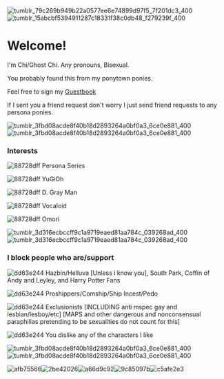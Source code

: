 ![tumblr_79c269b949b22a0577ee6e74899d97f5_7f201dc3_400](https://github.com/GhostChii/GhostChii/assets/163073394/d0da087e-3fe5-431c-a8b0-393566b0f831)
![tumblr_15abcbf5394911287c18331f38c0db48_f279239f_400](https://github.com/GhostChii/GhostChii/assets/163073394/43d899c6-ad5e-4d50-afef-17a87eb18389)



# Welcome!

I'm Chi/Ghost Chi. Any pronouns, Bisexual.

You probably found this from my ponytown ponies.

Feel free to sign my [Guestbook](http://users3.smartgb.com/g/g.php?a=s&i=g36-36546-0f)

If I sent you a friend request don't worry I just send friend requests to any persona ponies.


![tumblr_3fbd08acde8f40b18d2893264a0bf0a3_6ce0e881_400](https://github.com/GhostChii/GhostChii/assets/163073394/d9ff911f-a62c-4c35-98e4-b3feff6fa322)
![tumblr_3fbd08acde8f40b18d2893264a0bf0a3_6ce0e881_400](https://github.com/GhostChii/GhostChii/assets/163073394/57fe4c8b-ab63-44c8-b589-d16cf901cfc7)






### Interests

![88728dff](https://github.com/GhostChii/GhostChii/assets/163073394/2f24d074-0bd7-4072-b085-8a008d61b40b)
Persona Series

![88728dff](https://github.com/GhostChii/GhostChii/assets/163073394/cea28fcc-5c18-4fcf-bebc-b61bebe59e55)
YuGiOh

![88728dff](https://github.com/GhostChii/GhostChii/assets/163073394/c5be9458-53a6-4208-b5e7-1d336cb4a78b)
D. Gray Man

![88728dff](https://github.com/GhostChii/GhostChii/assets/163073394/952993c5-297d-4977-8a4d-7436416b9269)
Vocaloid

![88728dff](https://github.com/GhostChii/GhostChii/assets/163073394/9c75e725-3fd2-44fc-abf5-699eb7d0bf94)
Omori

![tumblr_3d316ecbccff9c1a9719eaed81aa784c_039268ad_400](https://github.com/GhostChii/GhostChii/assets/163073394/35ca06e2-416b-4c88-92dd-506427e85b52)
![tumblr_3d316ecbccff9c1a9719eaed81aa784c_039268ad_400](https://github.com/GhostChii/GhostChii/assets/163073394/5e67f7db-c241-416a-89ad-50ca9f40b807)

### I block people who are/support

![dd63e244](https://github.com/GhostChii/GhostChii/assets/163073394/c50c8848-891e-4104-94c8-1f32fab262ca) Hazbin/Helluva [Unless i know you], South Park, Coffin of Andy and Leyley, and Harry Potter Fans

![dd63e244](https://github.com/GhostChii/GhostChii/assets/163073394/e596f116-4039-452a-b500-05fb91727ca8) Proshippers/Comship/Ship Incest/Pedo

![dd63e244](https://github.com/GhostChii/GhostChii/assets/163073394/a5bbe426-1b93-4dfd-aaa4-9b1ad538354d) Exclusionists [INCLUDING anti mspec gay and lesbian/lesboy/etc] [MAPS and other dangerous and nonconsensual paraphilias pretending to be sexualities do not count for this]

![dd63e244](https://github.com/GhostChii/GhostChii/assets/163073394/244070b2-c700-4261-b9a1-77fe0fb6d1b9) You dislike any of the characters I like


![tumblr_3fbd08acde8f40b18d2893264a0bf0a3_6ce0e881_400](https://github.com/GhostChii/GhostChii/assets/163073394/b032642a-28ce-4dc9-ae92-e55fbd0bb611)
![tumblr_3fbd08acde8f40b18d2893264a0bf0a3_6ce0e881_400](https://github.com/GhostChii/GhostChii/assets/163073394/714c5e89-5b7d-4cc9-9691-145ebfd4710b)

![afb75566](https://github.com/GhostChii/GhostChii/assets/163073394/fd68053d-e2c6-4c85-b2a8-a2fc63dc7822)![2be42026](https://github.com/GhostChii/GhostChii/assets/163073394/163cc972-a65c-45b5-803b-033f749b3c69)![a66d9c92](https://github.com/GhostChii/GhostChii/assets/163073394/f6194aae-133f-4c33-ad39-a2ac3c0fea03)![9c85097b](https://github.com/GhostChii/GhostChii/assets/163073394/b4a218bd-0422-4941-8946-683dfc0cc3af)![c5afe2e3](https://github.com/GhostChii/GhostChii/assets/163073394/36398867-6a3a-4390-b08f-54d53740ad2b)








